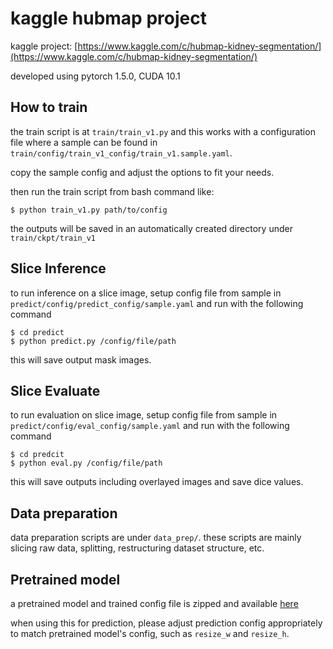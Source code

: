 # kaggle hubmap project

kaggle project: [https://www.kaggle.com/c/hubmap-kidney-segmentation/](https://www.kaggle.com/c/hubmap-kidney-segmentation/)

developed using pytorch 1.5.0, CUDA 10.1


## How to train

the train script is at `train/train_v1.py` and this works with a configuration file where a sample can be found in `train/config/train_v1_config/train_v1.sample.yaml`.

copy the sample config and adjust the options to fit your needs.

then run the train script from bash command like:

```
$ python train_v1.py path/to/config
```

the outputs will be saved in an automatically created directory under `train/ckpt/train_v1`

## Slice Inference

to run inference on a slice image, setup config file from sample in `predict/config/predict_config/sample.yaml` and run with the following command

```
$ cd predict
$ python predict.py /config/file/path
```

this will save output mask images.

## Slice Evaluate

to run evaluation on slice image, setup config file from sample in `predict/config/eval_config/sample.yaml` and run with the following command

```
$ cd predcit
$ python eval.py /config/file/path
```

this will save outputs including overlayed images and save dice values.


## Data preparation

data preparation scripts are under `data_prep/`. these scripts are mainly slicing raw data, splitting, restructuring dataset structure, etc.

## Pretrained model

a pretrained model and trained config file is zipped and available [here](https://drive.google.com/file/d/1InGfwLFKHZkonmsd9yltm6D-kIs5NPDW/view?usp=sharing)

when using this for prediction, please adjust prediction config appropriately to match pretrained model's config, such as `resize_w` and `resize_h`.